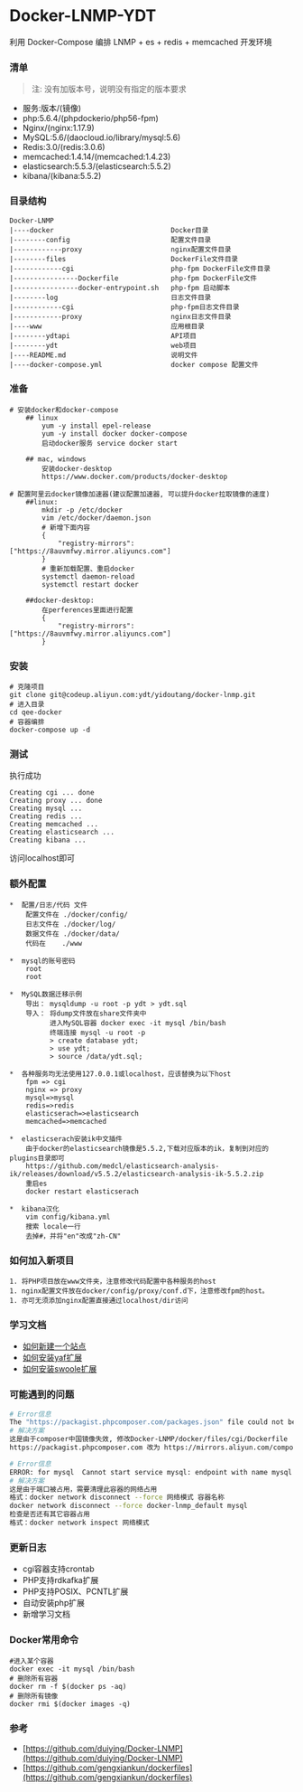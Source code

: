 # Docker-LNMP-YDT
利用 Docker-Compose 编排 LNMP + es + redis + memcached 开发环境  

### 清单 
> 注: 没有加版本号，说明没有指定的版本要求
- 服务:版本/(镜像)
- php:5.6.4/(phpdockerio/php56-fpm)
- Nginx/(nginx:1.17.9)
- MySQL:5.6/(daocloud.io/library/mysql:5.6)
- Redis:3.0/(redis:3.0.6)
- memcached:1.4.14/(memcached:1.4.23)
- elasticsearch:5.5.3/(elasticsearch:5.5.2)
- kibana/(kibana:5.5.2)

### 目录结构
```
Docker-LNMP
|----docker                             Docker目录
|--------config                         配置文件目录
|------------proxy                      nginx配置文件目录
|--------files                          DockerFile文件目录
|------------cgi                        php-fpm DockerFile文件目录
|----------------Dockerfile             php-fpm DockerFile文件
|----------------docker-entrypoint.sh   php-fpm 启动脚本
|--------log                            日志文件目录
|------------cgi                        php-fpm日志文件目录
|------------proxy                      nginx日志文件目录
|----www                                应用根目录
|--------ydtapi                         API项目
|--------ydt                            web项目
|----README.md                          说明文件
|----docker-compose.yml                 docker compose 配置文件 
```
### 准备
```shell
# 安装docker和docker-compose 
	## linux
		yum -y install epel-release 
		yum -y install docker docker-compose
		启动docker服务 service docker start
	
	## mac, windows
		安装docker-desktop
		https://www.docker.com/products/docker-desktop

# 配置阿里云docker镜像加速器(建议配置加速器, 可以提升docker拉取镜像的速度)
	##linux:
		mkdir -p /etc/docker
		vim /etc/docker/daemon.json
		# 新增下面内容
		{
			"registry-mirrors": ["https://8auvmfwy.mirror.aliyuncs.com"]
		}
		# 重新加载配置、重启docker
		systemctl daemon-reload 
		systemctl restart docker 

	##docker-desktop:
		在perferences里面进行配置
		{
			"registry-mirrors": ["https://8auvmfwy.mirror.aliyuncs.com"]
		}

```

### 安装
```shell
# 克隆项目
git clone git@codeup.aliyun.com:ydt/yidoutang/docker-lnmp.git
# 进入目录
cd qee-docker
# 容器编排
docker-compose up -d
```
### 测试
执行成功
```
Creating cgi ... done
Creating proxy ... done
Creating mysql ...
Creating redis ...
Creating memcached ...
Creating elasticsearch ...
Creating kibana ...
```
访问localhost即可

### 额外配置

	*  配置/日志/代码 文件
		配置文件在 ./docker/config/
		日志文件在 ./docker/log/
		数据文件在 ./docker/data/
		代码在    ./www 

	*  mysql的账号密码
		root  
		root

	*  MySQL数据迁移示例
		导出： mysqldump -u root -p ydt > ydt.sql
		导入： 将dump文件放在share文件夹中
			  进入MySQL容器 docker exec -it mysql /bin/bash
			  终端连接 mysql -u root -p 
			  > create database ydt;
			  > use ydt;
			  > source /data/ydt.sql;

	*  各种服务均无法使用127.0.0.1或localhost，应该替换为以下host
		fpm => cgi
		nginx => proxy
		mysql=>mysql
		redis=>redis
		elasticserach=>elasticsearch
		memcached=>memcached
		
	*  elasticserach安装ik中文插件
		由于docker的elasticsearch镜像是5.5.2,下载对应版本的ik，复制到对应的plugins目录即可
		https://github.com/medcl/elasticsearch-analysis-ik/releases/download/v5.5.2/elasticsearch-analysis-ik-5.5.2.zip
		重启es
		docker restart elasticserach

	*  kibana汉化
		vim config/kibana.yml
		搜索 locale一行
		去掉#，并将"en"改成"zh-CN"

### 如何加入新项目
	
	1. 将PHP项目放在www文件夹，注意修改代码配置中各种服务的host
	1. nginx配置文件放在docker/config/proxy/conf.d下，注意修改fpm的host。
	1. 亦可无须添加nginx配置直接通过localhost/dir访问

### 学习文档
- [如何新建一个站点](docs/如何新建一个站点.md)
- [如何安装yaf扩展](docs/如何安装yaf扩展.md)
- [如何安装swoole扩展](docs/如何安装swoole扩展.md)

### 可能遇到的问题


```bash
# Error信息
The "https://packagist.phpcomposer.com/packages.json" file could not be down
# 解决方案
这是由于composer中国镜像失效, 修改Docker-LNMP/docker/files/cgi/Dockerfile
https://packagist.phpcomposer.com 改为 https://mirrors.aliyun.com/composer/
```

```bash
# Error信息
ERROR: for mysql  Cannot start service mysql: endpoint with name mysql already exists in network docker-lnmp_default
# 解决方案
这是由于端口被占用，需要清理此容器的网络占用
格式：docker network disconnect --force 网络模式 容器名称
docker network disconnect --force docker-lnmp_default mysql
检查是否还有其它容器占用
格式：docker network inspect 网络模式
```
### 更新日志
- cgi容器支持crontab
- PHP支持rdkafka扩展
- PHP支持POSIX、PCNTL扩展
- 自动安装php扩展
- 新增学习文档

### Docker常用命令
```shell
#进入某个容器
docker exec -it mysql /bin/bash
# 删除所有容器
docker rm -f $(docker ps -aq)  
# 删除所有镜像
docker rmi $(docker images -q)
```

### 参考
- [https://github.com/duiying/Docker-LNMP](https://github.com/duiying/Docker-LNMP)
- [https://github.com/gengxiankun/dockerfiles](https://github.com/gengxiankun/dockerfiles)